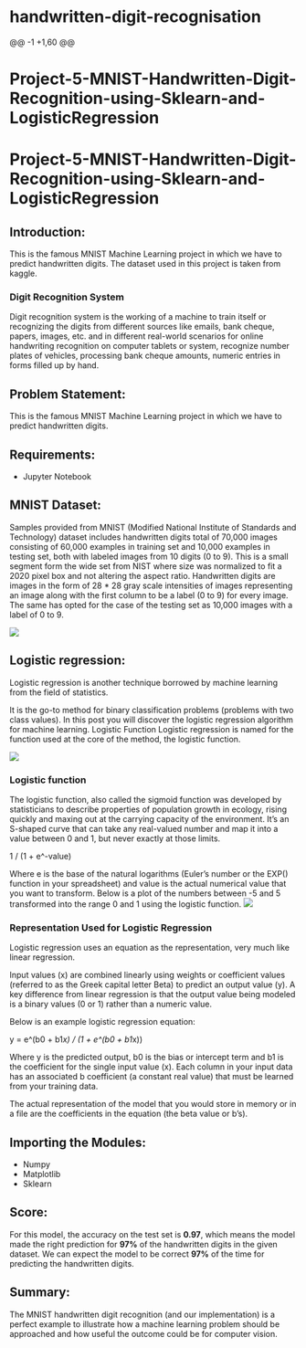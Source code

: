 # handwritten-digit-recognisation
@@ -1 +1,60 @@
# Project-5-MNIST-Handwritten-Digit-Recognition-using-Sklearn-and-LogisticRegression
# Project-5-MNIST-Handwritten-Digit-Recognition-using-Sklearn-and-LogisticRegression

## Introduction:
This is the famous MNIST Machine Learning project in which we have to predict handwritten digits. The dataset used in this project is taken from kaggle.

### Digit Recognition System
Digit recognition system is the working of a machine to train itself or recognizing the digits from different sources like emails, bank cheque, papers, images, etc. and in different real-world scenarios for online handwriting recognition on computer tablets or system, recognize number plates of vehicles, processing bank cheque amounts, numeric entries in forms filled up by hand.

## Problem Statement:
This is the famous MNIST Machine Learning project in which we have to predict handwritten digits.

## Requirements:
- Jupyter Notebook

## MNIST Dataset:
Samples provided from MNIST (Modified National Institute of Standards and Technology) dataset includes handwritten digits total of 70,000 images consisting of 60,000 examples in training set and 10,000 examples in testing set, both with labeled images from 10 digits (0 to 9). This is a small segment form the wide set from NIST where size was normalized to fit a 2020 pixel box and not altering the aspect ratio. Handwritten digits are images in the form of 28 * 28 gray scale intensities of images representing an image along with the first column to be a label (0 to 9) for every image. The same has opted for the case of the testing set as 10,000 images with a label of 0 to 9.

![](https://corochann.com/wp-content/uploads/2017/02/mnist_plot-800x600.png)

## Logistic regression:
Logistic regression is another technique borrowed by machine learning from the field of statistics.

It is the go-to method for binary classification problems (problems with two class values). In this post you will discover the logistic regression algorithm for machine learning.
Logistic Function
Logistic regression is named for the function used at the core of the method, the logistic function.

![](https://i0.wp.com/www.insightsbot.com/wp-content/uploads/2018/12/841495d7-0747-450a-a26b-4ae0e3eef6af.jpg?fit=432%2C288)

### Logistic function
The logistic function, also called the sigmoid function was developed by statisticians to describe properties of population growth in ecology, rising quickly and maxing out at the carrying capacity of the environment. It’s an S-shaped curve that can take any real-valued number and map it into a value between 0 and 1, but never exactly at those limits.

1 / (1 + e^-value)

Where e is the base of the natural logarithms (Euler’s number or the EXP() function in your spreadsheet) and value is the actual numerical value that you want to transform. Below is a plot of the numbers between -5 and 5 transformed into the range 0 and 1 using the logistic function.
![](https://3qeqpr26caki16dnhd19sv6by6v-wpengine.netdna-ssl.com/wp-content/uploads/2016/03/Logistic-Function.png)

### Representation Used for Logistic Regression
Logistic regression uses an equation as the representation, very much like linear regression.

Input values (x) are combined linearly using weights or coefficient values (referred to as the Greek capital letter Beta) to predict an output value (y). A key difference from linear regression is that the output value being modeled is a binary values (0 or 1) rather than a numeric value.

Below is an example logistic regression equation:

y = e^(b0 + b1*x) / (1 + e^(b0 + b1*x))

Where y is the predicted output, b0 is the bias or intercept term and b1 is the coefficient for the single input value (x). Each column in your input data has an associated b coefficient (a constant real value) that must be learned from your training data.

The actual representation of the model that you would store in memory or in a file are the coefficients in the equation (the beta value or b’s).

## Importing the Modules:
- Numpy
- Matplotlib
- Sklearn


## Score:
For this model, the accuracy on the test set is **0.97**, which means the model made the right prediction for **97%** of the handwritten digits in the given dataset. We can expect the model to be correct **97%** of the time for predicting the handwritten digits.

## Summary:
The MNIST handwritten digit recognition (and our implementation) is a perfect example to illustrate how a machine learning problem should be approached and how useful the outcome could be for computer vision.

